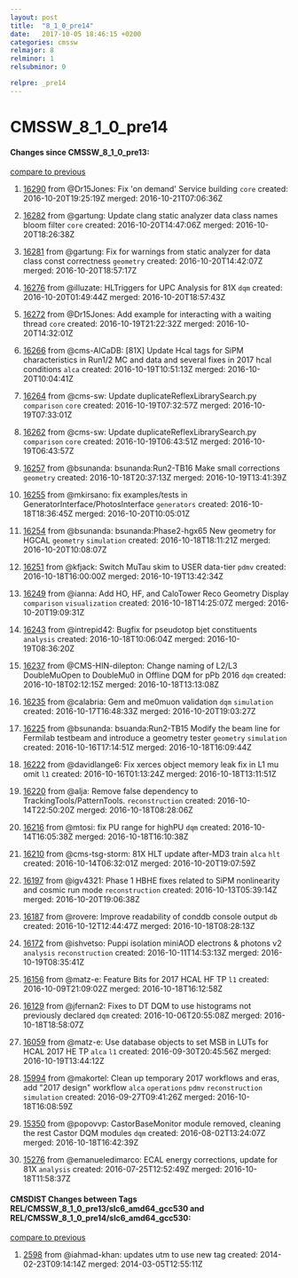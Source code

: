 ```yaml
---
layout: post
title:  "8_1_0_pre14"
date:   2017-10-05 18:46:15 +0200
categories: cmssw
relmajor: 8
relminor: 1
relsubminor: 0

relpre: _pre14
---
```


# CMSSW_8_1_0_pre14
#### Changes since CMSSW_8_1_0_pre13:

[compare to previous](https://github.com/cms-sw/cmssw/compare/CMSSW_8_1_0_pre13...CMSSW_8_1_0_pre14)



1. [16290](http://github.com/cms-sw/cmssw/pull/16290)  from @Dr15Jones: Fix 'on demand' Service building `core`  created: 2016-10-20T19:25:19Z merged: 2016-10-21T07:06:36Z

1. [16282](http://github.com/cms-sw/cmssw/pull/16282)  from @gartung: Update clang static analyzer data class names bloom filter  `core`  created: 2016-10-20T14:47:06Z merged: 2016-10-20T18:26:38Z

1. [16281](http://github.com/cms-sw/cmssw/pull/16281)  from @gartung: Fix for warnings from static analyzer for data class const correctness `geometry`  created: 2016-10-20T14:42:07Z merged: 2016-10-20T18:57:17Z

1. [16276](http://github.com/cms-sw/cmssw/pull/16276)  from @illuzate: HLTriggers for UPC Analysis for 81X `dqm`  created: 2016-10-20T01:49:44Z merged: 2016-10-20T18:57:43Z

1. [16272](http://github.com/cms-sw/cmssw/pull/16272)  from @Dr15Jones: Add example for interacting with a waiting thread `core`  created: 2016-10-19T21:22:32Z merged: 2016-10-20T14:32:01Z

1. [16266](http://github.com/cms-sw/cmssw/pull/16266)  from @cms-AlCaDB: [81X] Update Hcal tags for SiPM characteristics in Run1/2 MC and data and several fixes in 2017 hcal conditions `alca`  created: 2016-10-19T10:51:13Z merged: 2016-10-20T10:04:41Z

1. [16264](http://github.com/cms-sw/cmssw/pull/16264)  from @cms-sw: Update duplicateReflexLibrarySearch.py `comparison`  `core`  created: 2016-10-19T07:32:57Z merged: 2016-10-19T07:33:01Z

1. [16262](http://github.com/cms-sw/cmssw/pull/16262)  from @cms-sw: Update duplicateReflexLibrarySearch.py `comparison`  `core`  created: 2016-10-19T06:43:51Z merged: 2016-10-19T06:43:57Z

1. [16257](http://github.com/cms-sw/cmssw/pull/16257)  from @bsunanda: bsunanda:Run2-TB16 Make small corrections `geometry`  created: 2016-10-18T20:37:13Z merged: 2016-10-19T13:41:39Z

1. [16255](http://github.com/cms-sw/cmssw/pull/16255)  from @mkirsano: fix examples/tests in GeneratorInterface/PhotosInterface `generators`  created: 2016-10-18T18:36:45Z merged: 2016-10-20T10:05:01Z

1. [16254](http://github.com/cms-sw/cmssw/pull/16254)  from @bsunanda: bsunanda:Phase2-hgx65 New geometry for HGCAL `geometry`  `simulation`  created: 2016-10-18T18:11:21Z merged: 2016-10-20T10:08:07Z

1. [16251](http://github.com/cms-sw/cmssw/pull/16251)  from @kfjack: Switch MuTau skim to USER data-tier `pdmv`  created: 2016-10-18T16:00:00Z merged: 2016-10-19T13:42:34Z

1. [16249](http://github.com/cms-sw/cmssw/pull/16249)  from @ianna: Add HO, HF, and CaloTower Reco Geometry Display `comparison`  `visualization`  created: 2016-10-18T14:25:07Z merged: 2016-10-20T19:09:31Z

1. [16243](http://github.com/cms-sw/cmssw/pull/16243)  from @intrepid42: Bugfix for pseudotop bjet constituents `analysis`  created: 2016-10-18T10:06:04Z merged: 2016-10-19T08:36:20Z

1. [16237](http://github.com/cms-sw/cmssw/pull/16237)  from @CMS-HIN-dilepton: Change naming of L2/L3 DoubleMuOpen to DoubleMu0 in Offline DQM for pPb 2016 `dqm`  created: 2016-10-18T02:12:15Z merged: 2016-10-18T13:13:08Z

1. [16235](http://github.com/cms-sw/cmssw/pull/16235)  from @calabria: Gem and me0muon validation `dqm`  `simulation`  created: 2016-10-17T16:48:33Z merged: 2016-10-20T19:03:27Z

1. [16225](http://github.com/cms-sw/cmssw/pull/16225)  from @bsunanda: bsuanda:Run2-TB15 Modify the beam line for Fermilab testbeam and introduce a geometry tester `geometry`  `simulation`  created: 2016-10-16T17:14:51Z merged: 2016-10-18T16:09:44Z

1. [16222](http://github.com/cms-sw/cmssw/pull/16222)  from @davidlange6: Fix xerces object memory leak fix in L1 mu omit `l1`  created: 2016-10-16T01:13:24Z merged: 2016-10-18T13:11:51Z

1. [16220](http://github.com/cms-sw/cmssw/pull/16220)  from @alja: Remove false dependency to TrackingTools/PatternTools. `reconstruction`  created: 2016-10-14T22:50:20Z merged: 2016-10-18T08:28:06Z

1. [16216](http://github.com/cms-sw/cmssw/pull/16216)  from @mtosi: fix PU range for highPU `dqm`  created: 2016-10-14T16:05:38Z merged: 2016-10-18T16:10:38Z

1. [16210](http://github.com/cms-sw/cmssw/pull/16210)  from @cms-tsg-storm: 81X HLT update after-MD3 train `alca`  `hlt`  created: 2016-10-14T06:32:01Z merged: 2016-10-20T19:07:59Z

1. [16197](http://github.com/cms-sw/cmssw/pull/16197)  from @igv4321: Phase 1 HBHE fixes related to SiPM nonlinearity and cosmic run mode `reconstruction`  created: 2016-10-13T05:39:14Z merged: 2016-10-20T19:06:38Z

1. [16187](http://github.com/cms-sw/cmssw/pull/16187)  from @rovere: Improve readability of conddb console output `db`  created: 2016-10-12T12:44:47Z merged: 2016-10-18T08:28:13Z

1. [16172](http://github.com/cms-sw/cmssw/pull/16172)  from @ishvetso: Puppi isolation miniAOD electrons & photons v2 `analysis`  `reconstruction`  created: 2016-10-11T14:53:13Z merged: 2016-10-19T08:35:41Z

1. [16156](http://github.com/cms-sw/cmssw/pull/16156)  from @matz-e: Feature Bits for 2017 HCAL HF TP `l1`  created: 2016-10-09T21:09:02Z merged: 2016-10-18T16:12:58Z

1. [16129](http://github.com/cms-sw/cmssw/pull/16129)  from @jfernan2: Fixes to DT DQM to use histograms not previously declared `dqm`  created: 2016-10-06T20:55:08Z merged: 2016-10-18T18:58:07Z

1. [16059](http://github.com/cms-sw/cmssw/pull/16059)  from @matz-e: Use database objects to set MSB in LUTs for HCAL 2017 HE TP `alca`  `l1`  created: 2016-09-30T20:45:56Z merged: 2016-10-19T13:44:12Z

1. [15994](http://github.com/cms-sw/cmssw/pull/15994)  from @makortel: Clean up temporary 2017 workflows and eras, add "2017 design" workflow `alca`  `operations`  `pdmv`  `reconstruction`  `simulation`  created: 2016-09-27T09:41:26Z merged: 2016-10-18T16:08:59Z

1. [15350](http://github.com/cms-sw/cmssw/pull/15350)  from @popovvp: CastorBaseMonitor module removed, cleaning the rest Castor DQM modules `dqm`  created: 2016-08-02T13:24:07Z merged: 2016-10-18T16:42:39Z

1. [15276](http://github.com/cms-sw/cmssw/pull/15276)  from @emanueledimarco: ECAL energy corrections, update for 81X `analysis`  created: 2016-07-25T12:52:49Z merged: 2016-10-18T11:58:37Z

#### CMSDIST Changes between Tags REL/CMSSW_8_1_0_pre13/slc6_amd64_gcc530 and REL/CMSSW_8_1_0_pre14/slc6_amd64_gcc530:

[compare to previous](https://github.com/cms-sw/cmsdist/compare/REL/CMSSW_8_1_0_pre13/slc6_amd64_gcc530...REL/CMSSW_8_1_0_pre14/slc6_amd64_gcc530)



1. [2598](http://github.com/cms-sw/cmssw/pull/2598)  from @iahmad-khan: updates utm to use new tag created: 2014-02-23T09:14:14Z merged: 2014-03-05T12:55:11Z
